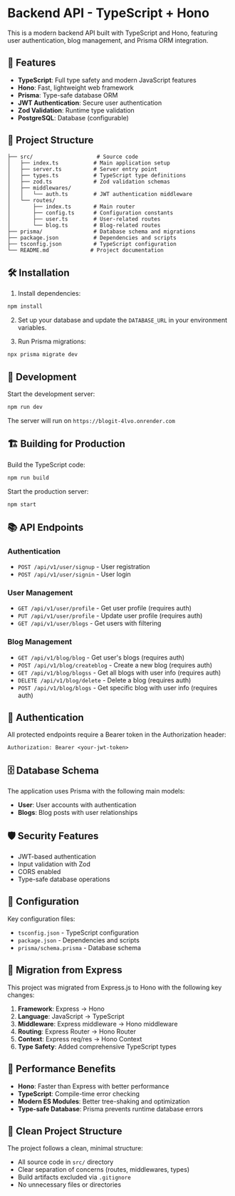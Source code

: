 # Backend API - TypeScript + Hono

This is a modern backend API built with TypeScript and Hono, featuring user authentication, blog management, and Prisma ORM integration.

## 🚀 Features

- **TypeScript**: Full type safety and modern JavaScript features
- **Hono**: Fast, lightweight web framework
- **Prisma**: Type-safe database ORM
- **JWT Authentication**: Secure user authentication
- **Zod Validation**: Runtime type validation
- **PostgreSQL**: Database (configurable)

## 📁 Project Structure

```
├── src/                    # Source code
│   ├── index.ts           # Main application setup
│   ├── server.ts          # Server entry point
│   ├── types.ts           # TypeScript type definitions
│   ├── zod.ts             # Zod validation schemas
│   ├── middlewares/
│   │   └── auth.ts        # JWT authentication middleware
│   └── routes/
│       ├── index.ts       # Main router
│       ├── config.ts      # Configuration constants
│       ├── user.ts        # User-related routes
│       └── blog.ts        # Blog-related routes
├── prisma/                # Database schema and migrations
├── package.json           # Dependencies and scripts
├── tsconfig.json          # TypeScript configuration
└── README.md             # Project documentation
```

## 🛠️ Installation

1. Install dependencies:
```bash
npm install
```

2. Set up your database and update the `DATABASE_URL` in your environment variables.

3. Run Prisma migrations:
```bash
npx prisma migrate dev
```

## 🚀 Development

Start the development server:
```bash
npm run dev
```

The server will run on `https://blogit-4lvo.onrender.com`

## 🏗️ Building for Production

Build the TypeScript code:
```bash
npm run build
```

Start the production server:
```bash
npm start
```

## 📚 API Endpoints

### Authentication
- `POST /api/v1/user/signup` - User registration
- `POST /api/v1/user/signin` - User login

### User Management
- `GET /api/v1/user/profile` - Get user profile (requires auth)
- `PUT /api/v1/user/profile` - Update user profile (requires auth)
- `GET /api/v1/user/blogs` - Get users with filtering

### Blog Management
- `GET /api/v1/blog/blog` - Get user's blogs (requires auth)
- `POST /api/v1/blog/createblog` - Create a new blog (requires auth)
- `GET /api/v1/blog/blogss` - Get all blogs with user info (requires auth)
- `DELETE /api/v1/blog/delete` - Delete a blog (requires auth)
- `POST /api/v1/blog/blogs` - Get specific blog with user info (requires auth)

## 🔐 Authentication

All protected endpoints require a Bearer token in the Authorization header:
```
Authorization: Bearer <your-jwt-token>
```

## 🗄️ Database Schema

The application uses Prisma with the following main models:
- **User**: User accounts with authentication
- **Blogs**: Blog posts with user relationships

## 🛡️ Security Features

- JWT-based authentication
- Input validation with Zod
- CORS enabled
- Type-safe database operations

## 🔧 Configuration

Key configuration files:
- `tsconfig.json` - TypeScript configuration
- `package.json` - Dependencies and scripts
- `prisma/schema.prisma` - Database schema

## 📝 Migration from Express

This project was migrated from Express.js to Hono with the following key changes:

1. **Framework**: Express → Hono
2. **Language**: JavaScript → TypeScript
3. **Middleware**: Express middleware → Hono middleware
4. **Routing**: Express Router → Hono Router
5. **Context**: Express req/res → Hono Context
6. **Type Safety**: Added comprehensive TypeScript types

## 🚀 Performance Benefits

- **Hono**: Faster than Express with better performance
- **TypeScript**: Compile-time error checking
- **Modern ES Modules**: Better tree-shaking and optimization
- **Type-safe Database**: Prisma prevents runtime database errors

## 🧹 Clean Project Structure

The project follows a clean, minimal structure:
- All source code in `src/` directory
- Clear separation of concerns (routes, middlewares, types)
- Build artifacts excluded via `.gitignore`
- No unnecessary files or directories 